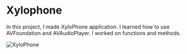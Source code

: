 # Xylophone

In this project, I made XyloPhone application. I learned how to use AVFoundation and AVAudioPlayer. I worked on functions and methods.

![XyloPhone ](https://user-images.githubusercontent.com/105984573/220431033-56e28158-5a0e-45ae-af21-02c7b6828176.gif)

